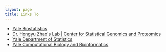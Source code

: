 ```yaml
---
layout: page
title: Links To
---
```


- [Yale Biostatistics](http://publichealth.yale.edu/biostat/)
- [Dr. Hongyu Zhao's Lab \| Center for Statistical Genomics and Proteomics](http://zhaocenter.org)
- [Yale Department of Statistics](http://statistics.yale.edu/)
- [Yale Computational Biology and Bioinformatics](http://cbb.yale.edu/)
